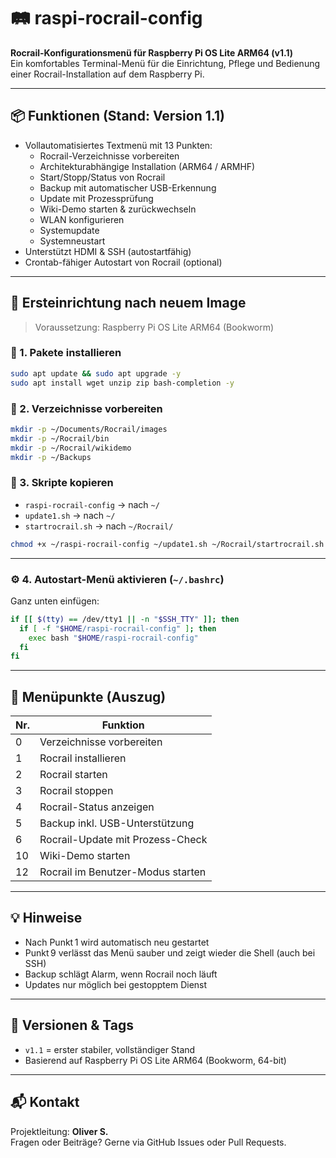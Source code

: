 # 🛤️ raspi-rocrail-config

**Rocrail-Konfigurationsmenü für Raspberry Pi OS Lite ARM64 (v1.1)**  
Ein komfortables Terminal-Menü für die Einrichtung, Pflege und Bedienung einer Rocrail-Installation auf dem Raspberry Pi.

---

## 📦 Funktionen (Stand: Version 1.1)

- Vollautomatisiertes Textmenü mit 13 Punkten:
  - Rocrail-Verzeichnisse vorbereiten
  - Architekturabhängige Installation (ARM64 / ARMHF)
  - Start/Stopp/Status von Rocrail
  - Backup mit automatischer USB-Erkennung
  - Update mit Prozessprüfung
  - Wiki-Demo starten & zurückwechseln
  - WLAN konfigurieren
  - Systemupdate
  - Systemneustart
- Unterstützt HDMI & SSH (autostartfähig)
- Crontab-fähiger Autostart von Rocrail (optional)

---

## 🚀 Ersteinrichtung nach neuem Image

> Voraussetzung: Raspberry Pi OS Lite ARM64 (Bookworm)

### 🔧 1. Pakete installieren
```bash
sudo apt update && sudo apt upgrade -y
sudo apt install wget unzip zip bash-completion -y
```

### 📁 2. Verzeichnisse vorbereiten
```bash
mkdir -p ~/Documents/Rocrail/images
mkdir -p ~/Rocrail/bin
mkdir -p ~/Rocrail/wikidemo
mkdir -p ~/Backups
```

### 🧾 3. Skripte kopieren
- `raspi-rocrail-config` → nach `~/`
- `update1.sh` → nach `~/`
- `startrocrail.sh` → nach `~/Rocrail/`

```bash
chmod +x ~/raspi-rocrail-config ~/update1.sh ~/Rocrail/startrocrail.sh
```

---

### ⚙️ 4. Autostart-Menü aktivieren (`~/.bashrc`)

Ganz unten einfügen:
```bash
if [[ $(tty) == /dev/tty1 || -n "$SSH_TTY" ]]; then
  if [ -f "$HOME/raspi-rocrail-config" ]; then
    exec bash "$HOME/raspi-rocrail-config"
  fi
fi
```

---

## 📜 Menüpunkte (Auszug)

| Nr. | Funktion                           |
|-----|------------------------------------|
| 0   | Verzeichnisse vorbereiten          |
| 1   | Rocrail installieren               |
| 2   | Rocrail starten                    |
| 3   | Rocrail stoppen                    |
| 4   | Rocrail-Status anzeigen            |
| 5   | Backup inkl. USB-Unterstützung     |
| 6   | Rocrail-Update mit Prozess-Check   |
| 10  | Wiki-Demo starten                  |
| 12  | Rocrail im Benutzer-Modus starten  |

---

## 💡 Hinweise

- Nach Punkt 1 wird automatisch neu gestartet
- Punkt 9 verlässt das Menü sauber und zeigt wieder die Shell (auch bei SSH)
- Backup schlägt Alarm, wenn Rocrail noch läuft
- Updates nur möglich bei gestopptem Dienst

---

## 🏁 Versionen & Tags

- `v1.1` = erster stabiler, vollständiger Stand  
- Basierend auf Raspberry Pi OS Lite ARM64 (Bookworm, 64-bit)

---

## 📬 Kontakt

Projektleitung: **Oliver S.**  
Fragen oder Beiträge? Gerne via GitHub Issues oder Pull Requests.
